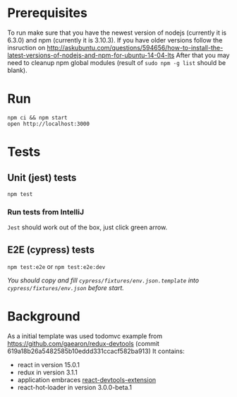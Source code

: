 # Prerequisites

To run make sure that you have the newest version of nodejs (currently it is 6.3.0) and npm (currently it is 3.10.3). If you have older
versions follow the insruction
on http://askubuntu.com/questions/594656/how-to-install-the-latest-versions-of-nodejs-and-npm-for-ubuntu-14-04-lts
After that you may need to cleanup npm global modules (result of `sudo npm -g list` should be blank).

# Run

```
npm ci && npm start
open http://localhost:3000
```

# Tests

## Unit (jest) tests

```npm test```

### Run tests from IntelliJ

`Jest` should work out of the box, just click green arrow.

## E2E (cypress) tests

```npm test:e2e``` or ```npm test:e2e:dev```

_You should copy and fill `cypress/fixtures/env.json.template` into `cypress/fixtures/env.json` before start._

# Background

As a initial template was used todomvc example from https://github.com/gaearon/redux-devtools (commit
619a18b26a5482585b10eddd331ccacf582ba913)
It contains:

- react in version 15.0.1
- redux in version 3.1.1
- application embraces [react-devtools-extension](https://github.com/zalmoxisus/redux-devtools-extension)
- react-hot-loader in version 3.0.0-beta.1
